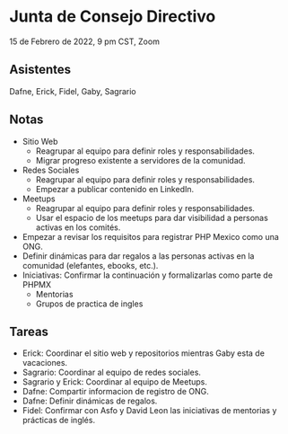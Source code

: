 # Junta de Consejo Directivo

15 de Febrero de 2022, 9 pm CST, Zoom

## Asistentes 

Dafne, Erick, Fidel, Gaby, Sagrario

## Notas

- Sitio Web
    - Reagrupar al equipo para definir roles y responsabilidades.
    - Migrar progreso existente a servidores de la comunidad.
- Redes Sociales
    - Reagrupar al equipo para definir roles y responsabilidades.
    - Empezar a publicar contenido en LinkedIn.
- Meetups
    - Reagrupar al equipo para definir roles y responsabilidades.
    - Usar el espacio de los meetups para dar visibilidad a personas activas en los comités.
- Empezar a revisar los requisitos para registrar PHP Mexico como una ONG.
- Definir dinámicas para dar regalos a las personas activas en la comunidad (elefantes, ebooks, etc.).
- Iniciativas: Confirmar la continuación y formalizarlas como parte de PHPMX
    - Mentorias
    - Grupos de practica de ingles

## Tareas

- Erick: Coordinar el sitio web y repositorios mientras Gaby esta de vacaciones.
- Sagrario: Coordinar al equipo de redes sociales.
- Sagrario y Erick: Coordinar al equipo de Meetups.
- Dafne: Compartir informacion de registro de ONG.
- Dafne: Definir dinámicas de regalos.
- Fidel: Confirmar con Asfo y David Leon las iniciativas de mentorias y prácticas de inglés.
